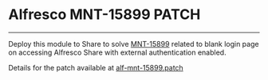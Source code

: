 # Alfresco MNT-15899 PATCH
--------------------------

Deploy this module to Share to solve [MNT-15899](https://issues.alfresco.com/jira/browse/MNT-15899) related to blank login page on accessing Alfresco Share with external authentication enabled.

Details for the patch available at [alf-mnt-15899.patch](alf-mnt-15899.patch)
